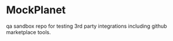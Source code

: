 # MockPlanet
qa sandbox repo for testing 3rd party integrations including github marketplace tools.
